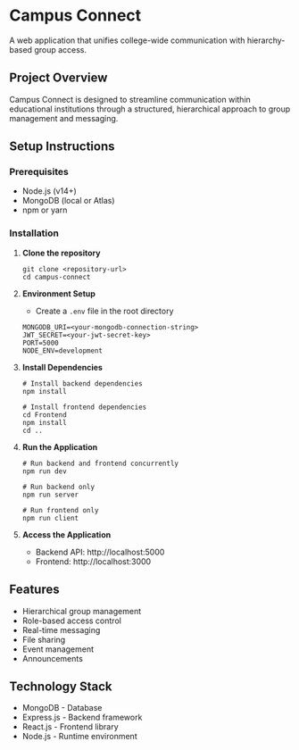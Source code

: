 # Campus Connect

A web application that unifies college-wide communication with hierarchy-based group access.

## Project Overview

Campus Connect is designed to streamline communication within educational institutions through a structured, hierarchical approach to group management and messaging.

## Setup Instructions

### Prerequisites
- Node.js (v14+)
- MongoDB (local or Atlas)
- npm or yarn

### Installation

1. **Clone the repository**
   ```
   git clone <repository-url>
   cd campus-connect
   ```

2. **Environment Setup**
   - Create a `.env` file in the root directory
   ```
   MONGODB_URI=<your-mongodb-connection-string>
   JWT_SECRET=<your-jwt-secret-key>
   PORT=5000
   NODE_ENV=development
   ```

3. **Install Dependencies**
   ```
   # Install backend dependencies
   npm install
   
   # Install frontend dependencies
   cd Frontend
   npm install
   cd ..
   ```

4. **Run the Application**
   ```
   # Run backend and frontend concurrently
   npm run dev
   
   # Run backend only
   npm run server
   
   # Run frontend only
   npm run client
   ```

5. **Access the Application**
   - Backend API: http://localhost:5000
   - Frontend: http://localhost:3000

## Features
- Hierarchical group management
- Role-based access control
- Real-time messaging
- File sharing
- Event management
- Announcements

## Technology Stack
- MongoDB - Database
- Express.js - Backend framework
- React.js - Frontend library
- Node.js - Runtime environment

